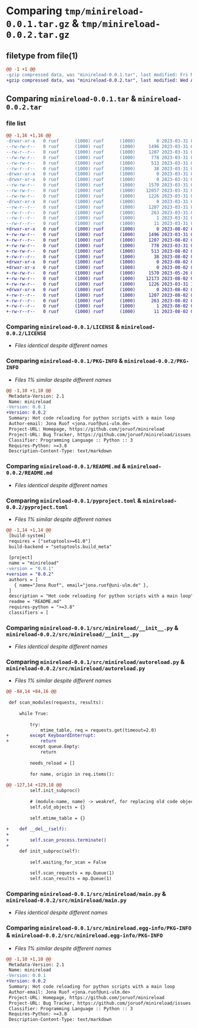 # Comparing `tmp/minireload-0.0.1.tar.gz` & `tmp/minireload-0.0.2.tar.gz`

## filetype from file(1)

```diff
@@ -1 +1 @@
-gzip compressed data, was "minireload-0.0.1.tar", last modified: Fri Mar 31 08:06:42 2023, max compression
+gzip compressed data, was "minireload-0.0.2.tar", last modified: Wed Aug  2 08:02:18 2023, max compression
```

## Comparing `minireload-0.0.1.tar` & `minireload-0.0.2.tar`

### file list

```diff
@@ -1,16 +1,16 @@
-drwxr-xr-x   0 ruof      (1000) ruof      (1000)        0 2023-03-31 08:06:42.826295 minireload-0.0.1/
--rw-rw-r--   0 ruof      (1000) ruof      (1000)     1496 2023-03-31 07:55:26.000000 minireload-0.0.1/LICENSE
--rw-r--r--   0 ruof      (1000) ruof      (1000)     1207 2023-03-31 08:06:42.826295 minireload-0.0.1/PKG-INFO
--rw-rw-r--   0 ruof      (1000) ruof      (1000)      778 2023-03-31 07:55:26.000000 minireload-0.0.1/README.md
--rw-rw-r--   0 ruof      (1000) ruof      (1000)      513 2023-03-31 07:55:26.000000 minireload-0.0.1/pyproject.toml
--rw-r--r--   0 ruof      (1000) ruof      (1000)       38 2023-03-31 08:06:42.826295 minireload-0.0.1/setup.cfg
-drwxr-xr-x   0 ruof      (1000) ruof      (1000)        0 2023-03-31 08:06:42.822296 minireload-0.0.1/src/
-drwxr-xr-x   0 ruof      (1000) ruof      (1000)        0 2023-03-31 08:06:42.826295 minireload-0.0.1/src/minireload/
--rw-rw-r--   0 ruof      (1000) ruof      (1000)     1570 2023-03-31 07:59:05.000000 minireload-0.0.1/src/minireload/__init__.py
--rw-rw-r--   0 ruof      (1000) ruof      (1000)    12057 2023-03-31 07:55:26.000000 minireload-0.0.1/src/minireload/autoreload.py
--rw-rw-r--   0 ruof      (1000) ruof      (1000)     1226 2023-03-31 08:05:27.000000 minireload-0.0.1/src/minireload/main.py
-drwxr-xr-x   0 ruof      (1000) ruof      (1000)        0 2023-03-31 08:06:42.826295 minireload-0.0.1/src/minireload.egg-info/
--rw-r--r--   0 ruof      (1000) ruof      (1000)     1207 2023-03-31 08:06:42.000000 minireload-0.0.1/src/minireload.egg-info/PKG-INFO
--rw-r--r--   0 ruof      (1000) ruof      (1000)      263 2023-03-31 08:06:42.000000 minireload-0.0.1/src/minireload.egg-info/SOURCES.txt
--rw-r--r--   0 ruof      (1000) ruof      (1000)        1 2023-03-31 08:06:42.000000 minireload-0.0.1/src/minireload.egg-info/dependency_links.txt
--rw-r--r--   0 ruof      (1000) ruof      (1000)       11 2023-03-31 08:06:42.000000 minireload-0.0.1/src/minireload.egg-info/top_level.txt
+drwxr-xr-x   0 ruof      (1000) ruof      (1000)        0 2023-08-02 08:02:18.538319 minireload-0.0.2/
+-rw-rw-r--   0 ruof      (1000) ruof      (1000)     1496 2023-03-31 07:55:26.000000 minireload-0.0.2/LICENSE
+-rw-r--r--   0 ruof      (1000) ruof      (1000)     1207 2023-08-02 08:02:18.538319 minireload-0.0.2/PKG-INFO
+-rw-rw-r--   0 ruof      (1000) ruof      (1000)      778 2023-03-31 07:55:26.000000 minireload-0.0.2/README.md
+-rw-rw-r--   0 ruof      (1000) ruof      (1000)      513 2023-08-02 08:01:32.000000 minireload-0.0.2/pyproject.toml
+-rw-r--r--   0 ruof      (1000) ruof      (1000)       38 2023-08-02 08:02:18.538319 minireload-0.0.2/setup.cfg
+drwxr-xr-x   0 ruof      (1000) ruof      (1000)        0 2023-08-02 08:02:18.538319 minireload-0.0.2/src/
+drwxr-xr-x   0 ruof      (1000) ruof      (1000)        0 2023-08-02 08:02:18.538319 minireload-0.0.2/src/minireload/
+-rw-rw-r--   0 ruof      (1000) ruof      (1000)     1570 2023-05-26 09:29:53.000000 minireload-0.0.2/src/minireload/__init__.py
+-rw-rw-r--   0 ruof      (1000) ruof      (1000)    12173 2023-08-02 07:59:39.000000 minireload-0.0.2/src/minireload/autoreload.py
+-rw-rw-r--   0 ruof      (1000) ruof      (1000)     1226 2023-03-31 10:16:14.000000 minireload-0.0.2/src/minireload/main.py
+drwxr-xr-x   0 ruof      (1000) ruof      (1000)        0 2023-08-02 08:02:18.538319 minireload-0.0.2/src/minireload.egg-info/
+-rw-r--r--   0 ruof      (1000) ruof      (1000)     1207 2023-08-02 08:02:18.000000 minireload-0.0.2/src/minireload.egg-info/PKG-INFO
+-rw-r--r--   0 ruof      (1000) ruof      (1000)      263 2023-08-02 08:02:18.000000 minireload-0.0.2/src/minireload.egg-info/SOURCES.txt
+-rw-r--r--   0 ruof      (1000) ruof      (1000)        1 2023-08-02 08:02:18.000000 minireload-0.0.2/src/minireload.egg-info/dependency_links.txt
+-rw-r--r--   0 ruof      (1000) ruof      (1000)       11 2023-08-02 08:02:18.000000 minireload-0.0.2/src/minireload.egg-info/top_level.txt
```

### Comparing `minireload-0.0.1/LICENSE` & `minireload-0.0.2/LICENSE`

 * *Files identical despite different names*

### Comparing `minireload-0.0.1/PKG-INFO` & `minireload-0.0.2/PKG-INFO`

 * *Files 1% similar despite different names*

```diff
@@ -1,10 +1,10 @@
 Metadata-Version: 2.1
 Name: minireload
-Version: 0.0.1
+Version: 0.0.2
 Summary: Hot code reloading for python scripts with a main loop
 Author-email: Jona Ruof <jona.ruof@uni-ulm.de>
 Project-URL: Homepage, https://github.com/joruof/minireload
 Project-URL: Bug Tracker, https://github.com/joruof/minireload/issues
 Classifier: Programming Language :: Python :: 3
 Requires-Python: >=3.8
 Description-Content-Type: text/markdown
```

### Comparing `minireload-0.0.1/README.md` & `minireload-0.0.2/README.md`

 * *Files identical despite different names*

### Comparing `minireload-0.0.1/pyproject.toml` & `minireload-0.0.2/pyproject.toml`

 * *Files 1% similar despite different names*

```diff
@@ -1,14 +1,14 @@
 [build-system]
 requires = ["setuptools>=61.0"]
 build-backend = "setuptools.build_meta"
 
 [project]
 name = "minireload"
-version = "0.0.1"
+version = "0.0.2"
 authors = [
   { name="Jona Ruof", email="jona.ruof@uni-ulm.de" },
 ]
 description = "Hot code reloading for python scripts with a main loop"
 readme = "README.md"
 requires-python = ">=3.8"
 classifiers = [
```

### Comparing `minireload-0.0.1/src/minireload/__init__.py` & `minireload-0.0.2/src/minireload/__init__.py`

 * *Files identical despite different names*

### Comparing `minireload-0.0.1/src/minireload/autoreload.py` & `minireload-0.0.2/src/minireload/autoreload.py`

 * *Files 1% similar despite different names*

```diff
@@ -84,14 +84,16 @@
 
 def scan_modules(requests, results):
 
     while True:
 
         try:
             mtime_table, req = requests.get(timeout=2.0)
+        except KeyboardInterrupt:
+            return
         except queue.Empty:
             return
 
         needs_reload = []
 
         for name, origin in req.items():
 
@@ -127,14 +129,18 @@
         self.init_subproc()
 
         # (module-name, name) -> weakref, for replacing old code objects
         self.old_objects = {}
 
         self.mtime_table = {}
 
+    def __del__(self):
+
+        self.scan_process.terminate()
+
     def init_subproc(self):
 
         self.waiting_for_scan = False
 
         self.scan_requests = mp.Queue(1)
         self.scan_results = mp.Queue(1)
```

### Comparing `minireload-0.0.1/src/minireload/main.py` & `minireload-0.0.2/src/minireload/main.py`

 * *Files identical despite different names*

### Comparing `minireload-0.0.1/src/minireload.egg-info/PKG-INFO` & `minireload-0.0.2/src/minireload.egg-info/PKG-INFO`

 * *Files 1% similar despite different names*

```diff
@@ -1,10 +1,10 @@
 Metadata-Version: 2.1
 Name: minireload
-Version: 0.0.1
+Version: 0.0.2
 Summary: Hot code reloading for python scripts with a main loop
 Author-email: Jona Ruof <jona.ruof@uni-ulm.de>
 Project-URL: Homepage, https://github.com/joruof/minireload
 Project-URL: Bug Tracker, https://github.com/joruof/minireload/issues
 Classifier: Programming Language :: Python :: 3
 Requires-Python: >=3.8
 Description-Content-Type: text/markdown
```

